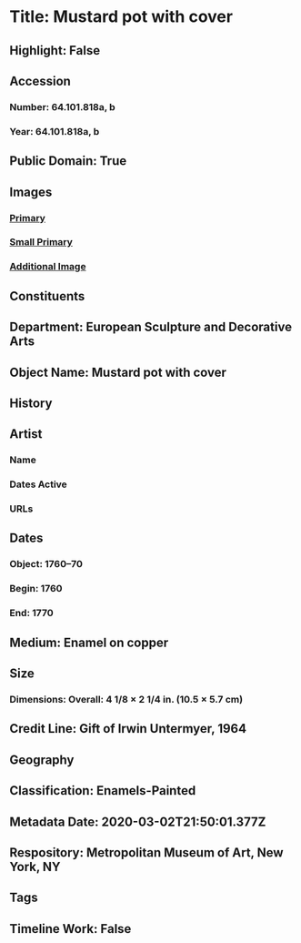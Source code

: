 # Title: Mustard pot with cover
## Highlight: False
## Accession
### Number: 64.101.818a, b
### Year: 64.101.818a, b
## Public Domain: True
## Images
### [Primary](https://images.metmuseum.org/CRDImages/es/original/DP-16194-232.jpg)
### [Small Primary](https://images.metmuseum.org/CRDImages/es/web-large/DP-16194-232.jpg)
### [Additional Image](https://images.metmuseum.org/CRDImages/es/original/DP-16194-231.jpg)
## Constituents
## Department: European Sculpture and Decorative Arts
## Object Name: Mustard pot with cover
## History
## Artist
### Name
### Dates Active
### URLs
## Dates
### Object: 1760–70
### Begin: 1760
### End: 1770
## Medium: Enamel on copper
## Size
### Dimensions: Overall: 4 1/8 × 2 1/4 in. (10.5 × 5.7 cm)
## Credit Line: Gift of Irwin Untermyer, 1964
## Geography
## Classification: Enamels-Painted
## Metadata Date: 2020-03-02T21:50:01.377Z
## Respository: Metropolitan Museum of Art, New York, NY
## Tags
## Timeline Work: False